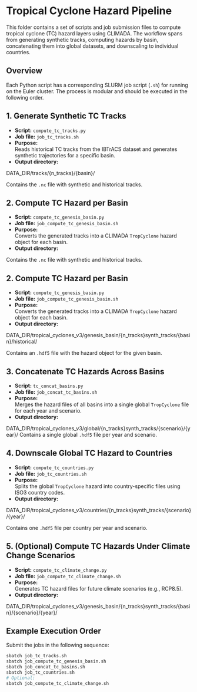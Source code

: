 # Tropical Cyclone Hazard Pipeline

This folder contains a set of scripts and job submission files to compute tropical cyclone (TC) hazard layers using CLIMADA. The workflow spans from generating synthetic tracks, computing hazards by basin, concatenating them into global datasets, and downscaling to individual countries.

## Overview

Each Python script has a corresponding SLURM job script (`.sh`) for running on the Euler cluster. The process is modular and should be executed in the following order.

## 1. Generate Synthetic TC Tracks

- **Script:** `compute_tc_tracks.py`
- **Job file:** `job_tc_tracks.sh`
- **Purpose:**  
  Reads historical TC tracks from the IBTrACS dataset and generates synthetic trajectories for a specific basin.
- **Output directory:**  

DATA_DIR/tracks/{n_tracks}/{basin}/

Contains the `.nc` file with synthetic and historical tracks.

## 2. Compute TC Hazard per Basin

- **Script:** `compute_tc_genesis_basin.py`
- **Job file:** `job_compute_tc_genesis_basin.sh`
- **Purpose:**  
Converts the generated tracks into a CLIMADA `TropCyclone` hazard object for each basin.
- **Output directory:**  

Contains the `.nc` file with synthetic and historical tracks.

## 2. Compute TC Hazard per Basin

- **Script:** `compute_tc_genesis_basin.py`
- **Job file:** `job_compute_tc_genesis_basin.sh`
- **Purpose:**  
Converts the generated tracks into a CLIMADA `TropCyclone` hazard object for each basin.
- **Output directory:**  

DATA_DIR/tropical_cyclones_v3/genesis_basin/{n_tracks}synth_tracks/{basin}/historical/

Contains an `.hdf5` file with the hazard object for the given basin.

## 3. Concatenate TC Hazards Across Basins

- **Script:** `tc_concat_basins.py`
- **Job file:** `job_concat_tc_basins.sh`
- **Purpose:**  
Merges the hazard files of all basins into a single global `TropCyclone` file for each year and scenario.
- **Output directory:**  

DATA_DIR/tropical_cyclones_v3/global/{n_tracks}synth_tracks/{scenario}/{year}/
Contains a single global `.hdf5` file per year and scenario.

## 4. Downscale Global TC Hazard to Countries

- **Script:** `compute_tc_countries.py`
- **Job file:** `job_tc_countries.sh`
- **Purpose:**  
Splits the global `TropCyclone` hazard into country-specific files using ISO3 country codes.
- **Output directory:**

DATA_DIR/tropical_cyclones_v3/countries/{n_tracks}synth_tracks/{scenario}/{year}/

Contains one `.hdf5` file per country per year and scenario.

## 5. (Optional) Compute TC Hazards Under Climate Change Scenarios

- **Script:** `compute_tc_climate_change.py`
- **Job file:** `job_compute_tc_climate_change.sh`
- **Purpose:**  
Generates TC hazard files for future climate scenarios (e.g., RCP8.5).
- **Output directory:**  

DATA_DIR/tropical_cyclones_v3/genesis_basin/{n_tracks}synth_tracks/{basin}/{scenario}/{year}/


## Example Execution Order

Submit the jobs in the following sequence:

```bash
sbatch job_tc_tracks.sh
sbatch job_compute_tc_genesis_basin.sh
sbatch job_concat_tc_basins.sh
sbatch job_tc_countries.sh
# Optional:
sbatch job_compute_tc_climate_change.sh
